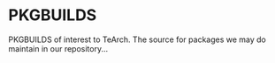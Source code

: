 # PKGBUILDS
PKGBUILDS of interest to TeArch. The source for packages we may do maintain in our repository...
